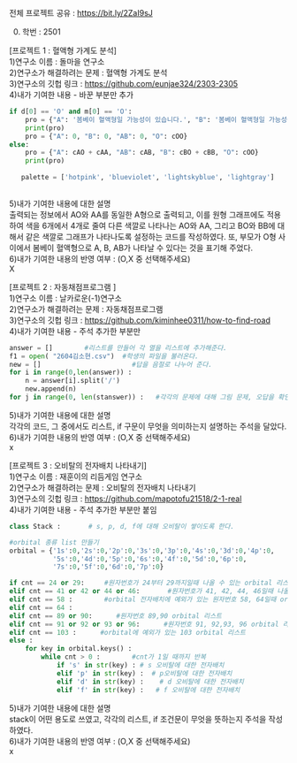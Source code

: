 전체 프로젝트 공유 : https://bit.ly/2ZaI9sJ  <br>

0. 학번 : 2501  <br>

[프로젝트 1 : 혈액형 가계도 분석]  <br>
1)연구소 이름 : 돌마을 연구소  <br>
2)연구소가 해결하려는 문제 : 혈액형 가계도 분석  <br>
3)연구소의 깃헙 링크 : https://github.com/eunjae324/2303-2305   <br>
4)내가 기여한 내용 - 바꾼 부분만 추가 <br>
```python
if d[0] == 'O' and m[0] == 'O':
    pro = {"A": '봄베이 혈액형일 가능성이 있습니다.', "B": '봄베이 혈액형일 가능성이 있습니다.', "AB": '봄베이혈액형일 가능성이 있습니다.', "O": cOO}
    print(pro)
    pro = {"A": 0, "B": 0, "AB": 0, "O": cOO}
else:
    pro = {"A": cAO + cAA, "AB": cAB, "B": cBO + cBB, "O": cOO}
    print(pro)
    
   palette = ['hotpink', 'blueviolet', 'lightskyblue', 'lightgray'] 
   
```
5)내가 기여한 내용에 대한 설명  <br>
출력되는 정보에서 AO와 AA를 동일한 A형으로 출력되고, 이를 원형 그래프에도 적용하여 색을 6개에서 4개로 줄여 다른 색깔로 나타나는 AO와 AA, 그리고 BO와 BB에 대해서 같은 색깔로 그래프가 나타나도록 설정하는 코드를 작성하였다. 또, 부모가 O형 사이에서 봄베이 혈액형으로 A, B, AB가 나타날 수 있다는 것을 표기해 주었다.  <br>
6)내가 기여한 내용의 반영 여부 : (O,X 중 선택해주세요) <br>
X <br>

[프로젝트 2 : 자동채점프로그램 ] <br>
1)연구소 이름 : 날카로운(-1)연구소 <br>
2)연구소가 해결하려는 문제 : 자동채점프로그램 <br>
3)연구소의 깃헙 링크 : https://github.com/kiminhee0311/how-to-find-road <br>
4)내가 기여한 내용 - 주석 추가한 부분만 <br>
```python
answer = []        #리스트를 만들어 각 열을 리스트에 추가해준다. 
f1 = open( "2604김소현.csv")  #학생의 파일을 불러온다. 
new = []                       #답을 음절로 나누어 준다. 
for i in range(0,len(answer)) :
    n = answer[i].split('/')
    new.append(n)
for j in range(0, len(stanswer)) :   #각각의 문제에 대해 그림 문제, 오답을 확인한 후 맞은 문제는 점수를 추가한다. 
```
5)내가 기여한 내용에 대한 설명 <br>
각각의 코드, 그 중에서도 리스트, if 구문이 무엇을 의미하는지 설명하는 주석을 달았다.  <br>
6)내가 기여한 내용의 반영 여부 : (O,X 중 선택해주세요) <br>
x <br>

[프로젝트 3 : 오비탈의 전자배치 나타내기] <br>
1)연구소 이름 : 재훈이의 리듬게임 연구소 <br>
2)연구소가 해결하려는 문제 : 오비탈의 전자배치 나타내기 <br>
3)연구소의 깃헙 링크 : https://github.com/mapotofu21518/2-1-real <br>
4)내가 기여한 내용 - 주석 추가한 부분만 붙임 <br>
```python
class Stack :       # s, p, d, f에 대해 오비탈이 쌓이도록 한다.

#orbital 종류 list 만들기
orbital = {'1s':0,'2s':0,'2p':0,'3s':0,'3p':0,'4s':0,'3d':0,'4p':0,
           '5s':0,'4d':0,'5p':0,'6s':0,'4f':0,'5d':0,'6p':0,
           '7s':0,'5f':0,'6d':0,'7p':0}

if cnt == 24 or 29:     #원자번호가 24부터 29까지일때 나올 수 있는 orbital 리스트 작성
elif cnt == 41 or 42 or 44 or 46:       #원자번호가 41, 42, 44, 46일때 나올 수 있는 orbital 리스트 작성
elif cnt == 58 :        #orbital 전자배치에 예외가 있는 원자번호 58, 64일때 orbital 리스트
elif cnt == 64 :
elif cnt == 89 or 90:      #원자번호 89,90 orbital 리스트
elif cnt == 91 or 92 or 93 or 96:      #원자번호 91, 92,93, 96 orbital 리스트
elif cnt == 103 :      #orbital에 예외가 있는 103 orbital 리스트
else :
    for key in orbital.keys() :
        while cnt > 0 :        #cnt가 1일 때까지 반복
            if 's' in str(key) : # s 오비탈에 대한 전자배치
            elif 'p' in str(key) :  # p오비탈에 대한 전자배치
            elif 'd' in str(key) :    # d 오비탈에 대한 전자배치
            elif 'f' in str(key) :   # f 오비탈에 대한 전자배치
```
5)내가 기여한 내용에 대한 설명 <br>
stack이 어떤 용도로 쓰였고, 각각의 리스트, if 조건문이 무엇을 뜻하는지 주석을 작성하였다. <br>
6)내가 기여한 내용의 반영 여부 : (O,X 중 선택해주세요) <br>
x
